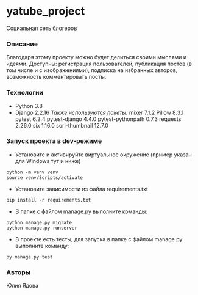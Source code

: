 # yatube_project
Социальная сеть блогеров
### Описание
Благодаря этому проекту можно будет делиться своими мыслями и идеями.
Доступны: регистрация пользователей, публикация постов (в том числе и с изображениями), подписка на избранных авторов, возможность комментировать посты.
### Технологии
* Python 3.8
* Django 2.2.16
*Также используются пакеты:*
mixer 7.1.2
Pillow 8.3.1
pytest 6.2.4
pytest-django 4.4.0
pytest-pythonpath 0.7.3
requests 2.26.0
six 1.16.0
sorl-thumbnail 12.7.0
### Запуск проекта в dev-режиме 
- Установите и активируйте виртуальное окружение (пример указан для Windows тут и ниже)
```
python -m venv venv
source venv/Scripts/activate

```
- Установите зависимости из файла requirements.txt
```
pip install -r requirements.txt
``` 
- В папке с файлом manage.py выполните команды:
```
python manage.py migrate
python manage.py runserver
```
- В проекте есть тесты, для запуска в папке с файлом manage.py выполните команду:
```
py manage.py test
```

### Авторы
Юлия Ядова 
